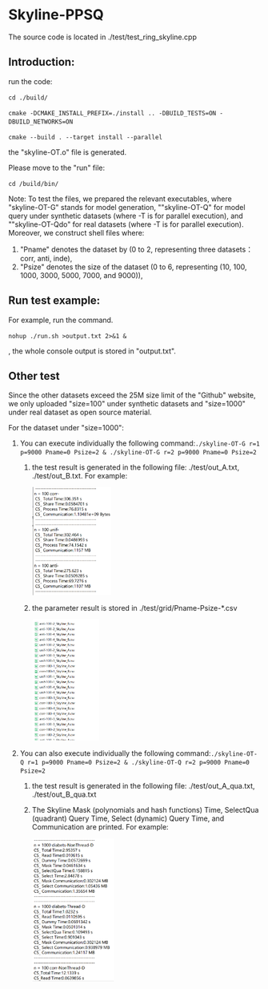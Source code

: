 # Skyline-PPSQ
The source code is located in ./test/test_ring_skyline.cpp

## Introduction:

run the code:

`cd ./build/`

`cmake -DCMAKE_INSTALL_PREFIX=./install .. -DBUILD_TESTS=ON -DBUILD_NETWORKS=ON`

`cmake --build . --target install --parallel`

the "skyline-OT.o" file is generated. 

Please move to the "run" file:

`cd /build/bin/`

Note: To test the files, we prepared the relevant executables, where "skyline-OT-G" stands for model generation, ""skyline-OT-Q" for model query under synthetic datasets (where -T is for parallel execution), and ""skyline-OT-Qdo" for real datasets (where -T is for parallel execution). 
Moreover, we construct shell files where: 

1. "Pname" denotes the dataset by  (0 to 2, representing three datasets：corr, anti, inde),
2. "Psize" denotes the size of the dataset (0 to 6, representing (10, 100, 1000, 3000, 5000, 7000, and 9000)),

## Run test example:

For example, run the command.

`nohup ./run.sh >output.txt 2>&1 &`

, the whole console output is stored in "output.txt".

## Other test

Since the other datasets exceed the 25M size limit of the "Github" website, we only uploaded "size=100" under synthetic datasets and "size=1000" under real dataset as open source material.

For the dataset under "size=1000":

1. You can execute individually the following command:`./skyline-OT-G r=1 p=9000 Pname=0 Psize=2 & ./skyline-OT-G r=2 p=9000 Pname=0 Psize=2`

   1. the test result is generated in the following file: ./test/out_A.txt, ./test/out_B.txt. For example:

      <img src="README.assets/image-20240415103614735.png" alt="image-20240415103614735" style="zoom:33%;" />

   2. the parameter result is stored in ./test/grid/Pname-Psize-*.csv

      <img src="README.assets/image-20240415103657971.png" alt="image-20240415103657971" style="zoom:33%;" />

2. You can also execute individually the following command:`./skyline-OT-Q r=1 p=9000 Pname=0 Psize=2 & ./skyline-OT-Q r=2 p=9000 Pname=0 Psize=2`

   1. the test result is generated in the following file: ./test/out_A_qua.txt, ./test/out_B_qua.txt

   2. The Skyline Mask (polynomials and hash functions) Time, SelectQua (quadrant) Query Time, Select (dynamic) Query  Time, and Communication are printed. For example:

      <img src="README.assets/image-20240415104127437.png" alt="image-20240415104127437" style="zoom:33%;" />

